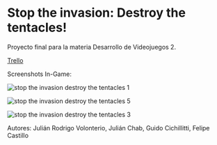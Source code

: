 # Stop the invasion: Destroy the tentacles!

Proyecto final para la materia Desarrollo de Videojuegos 2.

[Trello](https://trello.com/b/00l19Nm5/sti-destroy-the-tentacles)

Screenshots In-Game:

![stop the invasion destroy the tentacles 1](https://user-images.githubusercontent.com/21962457/37191677-ece8dc7e-233f-11e8-815b-ce4fd30dade7.png)

![stop the invasion destroy the tentacles 5](https://user-images.githubusercontent.com/21962457/37191696-08daaf98-2340-11e8-9c1d-f6727bec29e8.png)

![stop the invasion destroy the tentacles 3](https://user-images.githubusercontent.com/21962457/37191711-1e97fa52-2340-11e8-8531-d3f49d2af891.png)

Autores: Julián Rodrigo Volonterio, Julián Chab, Guido Cichillitti, Felipe Castillo
